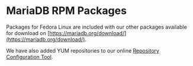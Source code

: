# MariaDB RPM Packages

Packages for Fedora Linux are included with our other packages available for download on [https://mariadb.org/download/](https://mariadb.org/download/).

We have also added YUM repositories to our online [Repository Configuration Tool](https://mariadb.org/download/?t=repo-config).